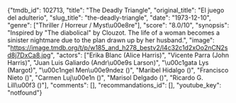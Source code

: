 {"tmdb_id": 102713, "title": "The Deadly Triangle", "original_title": "El juego del adulterio", "slug_title": "the-deadly-triangle", "date": "1973-12-10", "genre": ["Thriller / Horreur / Myst\u00e8re"], "score": "8.0/10", "synopsis": "Inspired by \"The diabolical\" by Clouzot. The life of a woman becomes a sinister nightmare due to the plan drawn up by her husband.", "image": "https://image.tmdb.org/t/p/w185_and_h278_bestv2/l4c32c1d2xOo2nCN2sd8j7DxCa8.jpg", "actors": ["Erika Blanc (Alice Harris)", "Vicente Parra (John Harris)", "Juan Luis Galiardo (Andr\u00e9s Larson)", "\u00c1gata Lys (Margot)", "\u00c1ngel Men\u00e9ndez ()", "Maribel Hidalgo ()", "Francisco Nieto ()", "Carmen Luj\u00e1n ()", "Marisol Delgado ()", "Ricardo G. Lill\u00f3 ()"], "comments": [], "recommandations_id": [], "youtube_key": "notfound"}